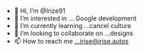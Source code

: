 - 👋 Hi, I’m @Irize91
- 👀 I’m interested in ... Google development 
- 🌱 I’m currently learning ...cancel culture
- 💞️ I’m looking to collaborate on ...designs
- 📫 How to reach me ...irise@irise.autos

<!--
Irize91/Irize91 is a ✨ special ✨ repository because its `README.md` (this file) appears on your GitHub profile.
You can click the Preview link to take a look at your changes.
--->
